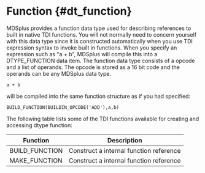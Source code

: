 Function {#dt_function}
========

MDSplus provides a function data type used for describing references to built
in native TDI functions. You will not normally need to concern yourself with
this data type since it is constructed automatically when you use TDI
expression syntax to invoke built in functions. When you specify an expression
such as "a + b", MDSplus will compile this into a DTYPE_FUNCTION data item. The
function data type consists of a opcode and a list of operands. The opcode is
stored as a 16 bit code and the operands can be any MDSplus data type.

    a + b

will be compiled into the same function structure as if you had specified:

    BUILD_FUNCTION(BUILDIN_OPCODE('ADD'),a,b)

The following table lists some of the TDI functions available for creating and
accessing dtype function:


| **Function**    | **Description**                         |
|-----------------|-----------------------------------------|
| BUILD\_FUNCTION | Construct a internal function reference |
| MAKE\_FUNCTION  | Construct a internal function reference |



